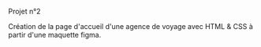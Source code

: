Projet n°2

Création de la page d'accueil d'une agence de voyage avec HTML & CSS à partir d'une maquette figma.
